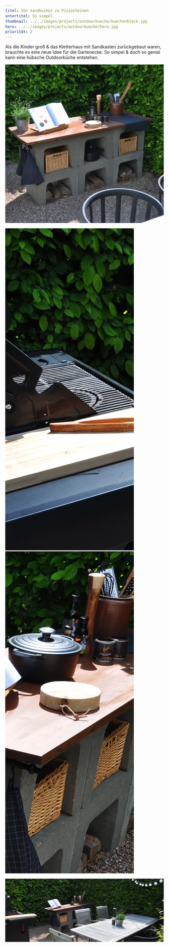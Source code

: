 ```yaml
---
titel: Von Sandkuchen zu Pizzasteinen
untertitel: So simpel.
thumbnail: ../../images/projects/outdoorkueche/kuechenblock.jpg
hero: ../../images/projects/outdoorkueche/hero.jpg
priorität: 2
---
```


Als die Kinder groß & das Kletterhaus mit Sandkasten zurückgebaut waren, brauchte es eine neue Idee für die Gartenecke. So simpel & doch so genial kann eine hübsche Outdoorküche entstehen.

![Küchenblock](../../images/projects/outdoorkueche/kuechenblock.jpg)

![Grill](../../images/projects/outdoorkueche/grill.jpg)
![Utensilo](../../images/projects/outdoorkueche/utensilo.jpg)

![Weitblick](../../images/projects/outdoorkueche/weitblick.jpg)
